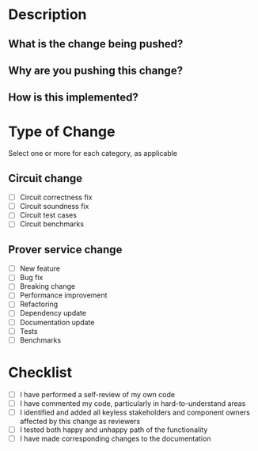 # Description

## What is the change being pushed?

<!--
 Describe **what** the change is. e.g.,:
  - fixing a soundness bug in the the IsLessThan() template
  - adding a new test for IsLessThan() to ensure that 3 < 3 cannot be satisfied
  - adding an new `/vk` endpoint to the prover service
-->

## Why are you pushing this change?

<!--
 Describe **why** you are making this change. Give as much context as needed,
 such as when/how a bug was found, why is it important that it be fixed, etc. 
 e.g.,:
  - IsLessThan() was underconstrained and wrongly allowed for 3 < 3. This would lead to a soundness break in higher level applications.
  - Important for our tests cover all edge cases.
  - We want to make it easy for anybody to see what VK the prover service is currently using.
-->

## How is this implemented?

<!--
 Describe **how** your change was implemented.
 The goal is to help reviewers and future readers understand this PR. e.g.,:
  - explain what well-known algorithms you are using, if any
  - explain the structure of the code
  - if modifying the circuit, explain why you expect your changes to maintain correctness and soundness 
  - identify any critical parts of the code that require special attention or understanding. Explain why these parts are crucial to the functionality or architecture of the project.
  - point out any areas where complex logic has been implemented. Provide a brief explanation of the logic and your approach to make it easier for reviewers to follow.
  - highlight any areas where you are particularly concerned or unsure about the code's impact on the change. This can include potential performance or security issues, or compatibility with existing features.
-->

# Type of Change

Select one or more for each category, as applicable

## Circuit change

- [ ] Circuit correctness fix
- [ ] Circuit soundness fix
- [ ] Circuit test cases
- [ ] Circuit benchmarks

## Prover service change

- [ ] New feature
- [ ] Bug fix
- [ ] Breaking change
- [ ] Performance improvement
- [ ] Refactoring
- [ ] Dependency update
- [ ] Documentation update
- [ ] Tests
- [ ] Benchmarks

# Checklist

- [ ] I have performed a self-review of my own code
- [ ] I have commented my code, particularly in hard-to-understand areas
- [ ] I identified and added all keyless stakeholders and component owners affected by this change as reviewers
- [ ] I tested both happy and unhappy path of the functionality
- [ ] I have made corresponding changes to the documentation

<!-- Thank you for your contribution! -->
